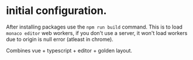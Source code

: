 # initial configuration.
After installing packages use the `npm run build` command.
This is to load `monaco editor` web workers, if you don't use a server, it won't load workers due to origin is null error (atleast in chrome).

Combines vue + typescript + editor + golden layout.